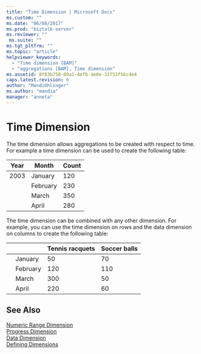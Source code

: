 ```yaml
---
title: "Time Dimension | Microsoft Docs"
ms.custom: ""
ms.date: "06/08/2017"
ms.prod: "biztalk-server"
ms.reviewer: ""
 ms.suite: ""
ms.tgt_pltfrm: ""
ms.topic: "article"
helpviewer_keywords: 
  - "Time dimension [BAM]"
  - "aggregations [BAM], Time dimension"
ms.assetid: 8f83b758-09a1-4efb-ae0e-32753f56c4e4
caps.latest.revision: 6
author: "MandiOhlinger"
ms.author: "mandia"
manager: "anneta"
---
```

# Time Dimension
The time dimension allows aggregations to be created with respect to time. For example a time dimension can be used to create the following table:  
  
|Year|Month|Count|  
|----------|-----------|-----------|  
|2003|January|120|  
||February|230|  
||March|350|  
||April|280|  
  
 The time dimension can be combined with any other dimension. For example, you can use the time dimension on rows and the data dimension on columns to create the following table:  
  
|||Tennis racquets|Soccer balls|  
|------|------|---------------------|------------------|  
||January|50|70|  
||February|120|110|  
||March|300|50|  
||April|220|60|  
  
## See Also  
 [Numeric Range Dimension](../core/numeric-range-dimension.md)   
 [Progress Dimension](../core/progress-dimension.md)   
 [Data Dimension](../core/data-dimension.md)   
 [Defining Dimensions](../core/defining-dimensions.md)